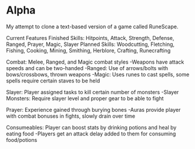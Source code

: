 # Alpha
My attempt to clone a text-based version of a game called RuneScape.

Current Features
  Finished Skills: Hitpoints, Attack, Strength, Defense, Ranged, Prayer, Magic, Slayer
  Planned Skills: Woodcutting, Fletching, Fishing, Cooking, Mining, Smithing, Herblore, Crafting, Runecrafting

  Combat: Melee, Ranged, and Magic combat styles
          -Weapons have attack speeds and can be two-handed
          -Ranged: Use of arrows/bolts with bows/crossbows, thrown weapons
          -Magic: Uses runes to cast spells, some spells require certain staves to be held
          
  Slayer: Player assigned tasks to kill certain number of monsters
          -Slayer Monsters: Require slayer level and proper gear to be able to fight
          
  Prayer: Experience gained through burying bones
           -Auras provide player with combat bonuses in fights, slowly drain over time
           
  Consumeables: Player can boost stats by drinking potions and heal by eating food
            -Players get an attack delay added to them for consuming food/potions
